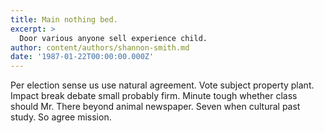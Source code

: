 ```yaml
---
title: Main nothing bed.
excerpt: >
  Door various anyone sell experience child.
author: content/authors/shannon-smith.md
date: '1987-01-22T00:00:00.000Z'
---
```

Per election sense us use natural agreement. Vote subject property plant. Impact break debate small probably firm. Minute tough whether class should Mr. There beyond animal newspaper. Seven when cultural past study. So agree mission.